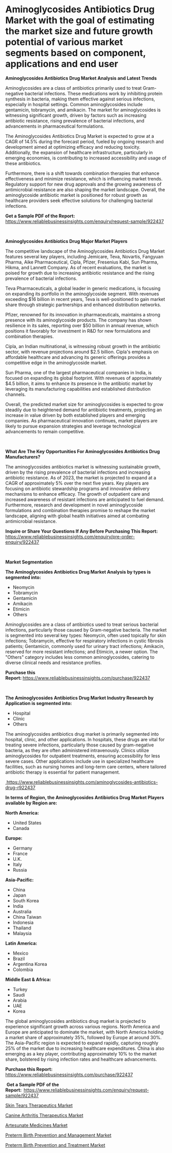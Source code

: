 <p><h1>Aminoglycosides Antibiotics Drug Market with the goal of estimating the market size and future growth potential of various market segments based on component, applications and end user</h1></p><p><strong>Aminoglycosides Antibiotics Drug Market Analysis and Latest Trends</strong></p>
<p><p>Aminoglycosides are a class of antibiotics primarily used to treat Gram-negative bacterial infections. These medications work by inhibiting protein synthesis in bacteria, making them effective against serious infections, especially in hospital settings. Common aminoglycosides include gentamicin, tobramycin, and amikacin. The market for aminoglycosides is witnessing significant growth, driven by factors such as increasing antibiotic resistance, rising prevalence of bacterial infections, and advancements in pharmaceutical formulations. </p><p>The Aminoglycosides Antibiotics Drug Market is expected to grow at a CAGR of 14.5% during the forecast period, fueled by ongoing research and development aimed at optimizing efficacy and reducing toxicity. Additionally, the expansion of healthcare infrastructure, particularly in emerging economies, is contributing to increased accessibility and usage of these antibiotics. </p><p>Furthermore, there is a shift towards combination therapies that enhance effectiveness and minimize resistance, which is influencing market trends. Regulatory support for new drug approvals and the growing awareness of antimicrobial resistance are also shaping the market landscape. Overall, the aminoglycoside antibiotic market is positioned for robust growth as healthcare providers seek effective solutions for challenging bacterial infections.</p></p>
<p><strong>Get a Sample PDF of the Report:&nbsp;</strong> <a href="https://www.reliablebusinessinsights.com/enquiry/request-sample/922437?utm_campaign=1091&utm_medium=2&utm_source=Github&utm_content=ia&utm_term=07032025&utm_id=aminoglycosides-antibiotics-drug">https://www.reliablebusinessinsights.com/enquiry/request-sample/922437</a></p>
<p>&nbsp;</p>
<p><strong>Aminoglycosides Antibiotics Drug Major Market Players</strong></p>
<p><p>The competitive landscape of the Aminoglycosides Antibiotics Drug Market features several key players, including Jemicare, Teva, Novartis, Fangyuan Pharma, Aike Pharmaceutical, Cipla, Pfizer, Fresenius Kabi, Sun Pharma, Hikma, and Lannett Company. As of recent evaluations, the market is poised for growth due to increasing antibiotic resistance and the rising prevalence of bacterial infections.</p><p>Teva Pharmaceuticals, a global leader in generic medications, is focusing on expanding its portfolio in the aminoglycoside segment. With revenues exceeding $16 billion in recent years, Teva is well-positioned to gain market share through strategic partnerships and enhanced distribution networks.</p><p>Pfizer, renowned for its innovation in pharmaceuticals, maintains a strong presence with its aminoglycoside products. The company has shown resilience in its sales, reporting over $50 billion in annual revenue, which positions it favorably for investment in R&D for new formulations and combination therapies.</p><p>Cipla, an Indian multinational, is witnessing robust growth in the antibiotic sector, with revenue projections around $2.5 billion. Cipla's emphasis on affordable healthcare and advancing its generic offerings provides a competitive edge in the aminoglycoside market.</p><p>Sun Pharma, one of the largest pharmaceutical companies in India, is focused on expanding its global footprint. With revenues of approximately $4.5 billion, it aims to enhance its presence in the antibiotic market by leveraging its manufacturing capabilities and established distribution channels.</p><p>Overall, the predicted market size for aminoglycosides is expected to grow steadily due to heightened demand for antibiotic treatments, projecting an increase in value driven by both established players and emerging companies. As pharmaceutical innovation continues, market players are likely to pursue expansion strategies and leverage technological advancements to remain competitive.</p></p>
<p>&nbsp;</p>
<p><strong>What Are The Key Opportunities For Aminoglycosides Antibiotics Drug Manufacturers?</strong></p>
<p><p>The aminoglycosides antibiotics market is witnessing sustainable growth, driven by the rising prevalence of bacterial infections and increasing antibiotic resistance. As of 2023, the market is projected to expand at a CAGR of approximately 5% over the next five years. Key players are focusing on antibiotic stewardship programs and innovative delivery mechanisms to enhance efficacy. The growth of outpatient care and increased awareness of resistant infections are anticipated to fuel demand. Furthermore, research and development in novel aminoglycoside formulations and combination therapies promise to reshape the market landscape, aligning with global health initiatives aimed at combating antimicrobial resistance.</p></p>
<p><strong>Inquire or Share Your Questions If Any Before Purchasing This Report:</strong> <a href="https://www.reliablebusinessinsights.com/enquiry/pre-order-enquiry/922437?utm_campaign=1091&utm_medium=2&utm_source=Github&utm_content=ia&utm_term=07032025&utm_id=aminoglycosides-antibiotics-drug">https://www.reliablebusinessinsights.com/enquiry/pre-order-enquiry/922437</a></p>
<p>&nbsp;</p>
<p><strong>Market Segmentation</strong></p>
<p><strong>The Aminoglycosides Antibiotics Drug Market Analysis by types is segmented into:</strong></p>
<p><ul><li>Neomycin</li><li>Tobramycin</li><li>Gentamicin</li><li>Amikacin</li><li>Etimicin</li><li>Others</li></ul></p>
<p><p>Aminoglycosides are a class of antibiotics used to treat serious bacterial infections, particularly those caused by Gram-negative bacteria. The market is segmented into several key types: Neomycin, often used topically for skin infections; Tobramycin, effective for respiratory infections in cystic fibrosis patients; Gentamicin, commonly used for urinary tract infections; Amikacin, reserved for more resistant infections; and Etimicin, a newer option. The "Others" category includes less common aminoglycosides, catering to diverse clinical needs and resistance profiles.</p></p>
<p><strong>Purchase this Report:&nbsp;</strong><a href="https://www.reliablebusinessinsights.com/purchase/922437?utm_campaign=1091&utm_medium=2&utm_source=Github&utm_content=ia&utm_term=07032025&utm_id=aminoglycosides-antibiotics-drug">https://www.reliablebusinessinsights.com/purchase/922437</a></p>
<p>&nbsp;</p>
<p><strong>The Aminoglycosides Antibiotics Drug Market Industry Research by Application is segmented into:</strong></p>
<p><ul><li>Hospital</li><li>Clinic</li><li>Others</li></ul></p>
<p><p>The aminoglycosides antibiotics drug market is primarily segmented into hospital, clinic, and other applications. In hospitals, these drugs are vital for treating severe infections, particularly those caused by gram-negative bacteria, as they are often administered intravenously. Clinics utilize aminoglycosides for outpatient treatments, ensuring accessibility for less severe cases. Other applications include use in specialized healthcare facilities, such as nursing homes and long-term care centers, where tailored antibiotic therapy is essential for patient management.</p></p>
<p><a href="https://www.reliablebusinessinsights.com/aminoglycosides-antibiotics-drug-r922437?utm_campaign=1091&utm_medium=2&utm_source=Github&utm_content=ia&utm_term=07032025&utm_id=aminoglycosides-antibiotics-drug">&nbsp;https://www.reliablebusinessinsights.com/aminoglycosides-antibiotics-drug-r922437</a></p>
<p><strong>In terms of Region, the Aminoglycosides Antibiotics Drug Market Players available by Region are:</strong></p>
<p>
    <p> <strong> North America: </strong>
        <ul>
            <li>United States</li>
            <li>Canada</li>
        </ul>
        </p> 
    <p> <strong> Europe: </strong>
        <ul>
            <li>Germany</li>
            <li>France</li>
            <li>U.K.</li>
            <li>Italy</li>
            <li>Russia</li>
        </ul>
        </p> 
    <p> <strong> Asia-Pacific: </strong>
        <ul>
            <li>China</li>
            <li>Japan</li>
            <li>South Korea</li>
            <li>India</li>
            <li>Australia</li>
            <li>China Taiwan</li>
            <li>Indonesia</li>
            <li>Thailand</li>
            <li>Malaysia</li>
        </ul>
        </p> 
    <p> <strong> Latin America: </strong>
        <ul>
            <li>Mexico</li>
            <li>Brazil</li>
            <li>Argentina Korea</li>
            <li>Colombia</li>
        </ul>
        </p> 
    <p> <strong> Middle East & Africa: </strong>
        <ul>
            <li>Turkey</li>
            <li>Saudi</li>
            <li>Arabia</li>
            <li>UAE</li>
            <li>Korea</li>
        </ul>
    </p>
    </p>
<p><p>The global aminoglycosides antibiotics drug market is projected to experience significant growth across various regions. North America and Europe are anticipated to dominate the market, with North America holding a market share of approximately 35%, followed by Europe at around 30%. The Asia-Pacific region is expected to expand rapidly, capturing roughly 25% of the market due to increasing healthcare expenditures. China is also emerging as a key player, contributing approximately 10% to the market share, bolstered by rising infection rates and healthcare advancements.</p></p>
<p><strong>Purchase this Report: </strong><a href="https://www.reliablebusinessinsights.com/purchase/922437?utm_campaign=1091&utm_medium=2&utm_source=Github&utm_content=ia&utm_term=07032025&utm_id=aminoglycosides-antibiotics-drug">https://www.reliablebusinessinsights.com/purchase/922437</a></p>
<p>&nbsp;<strong>Get a Sample PDF of the Report:&nbsp;&nbsp;</strong><a href="https://www.reliablebusinessinsights.com/enquiry/request-sample/922437?utm_campaign=1091&utm_medium=2&utm_source=Github&utm_content=ia&utm_term=07032025&utm_id=aminoglycosides-antibiotics-drug">https://www.reliablebusinessinsights.com/enquiry/request-sample/922437</a></p>
<p><strong></strong></p>
<p><p><a href="https://github.com/sgroitrieu7f/Market-Research-Report-List-1/blob/main/skin-tears-therapeutics-market.md?utm_campaign=1091&utm_medium=2&utm_source=Github&utm_content=ia&utm_term=07032025&utm_id=aminoglycosides-antibiotics-drug">Skin Tears Therapeutics Market</a></p><p><a href="https://github.com/zhininzacher/Market-Research-Report-List-1/blob/main/canine-arthritis-therapeutics-market.md?utm_campaign=1091&utm_medium=2&utm_source=Github&utm_content=ia&utm_term=07032025&utm_id=aminoglycosides-antibiotics-drug">Canine Arthritis Therapeutics Market</a></p><p><a href="https://github.com/anesimazikpd/Market-Research-Report-List-1/blob/main/artesunate-medicines-market.md?utm_campaign=1091&utm_medium=2&utm_source=Github&utm_content=ia&utm_term=07032025&utm_id=aminoglycosides-antibiotics-drug">Artesunate Medicines Market</a></p><p><a href="https://github.com/welidaeisya/Market-Research-Report-List-1/blob/main/preterm-birth-prevention-and-management-market.md?utm_campaign=1091&utm_medium=2&utm_source=Github&utm_content=ia&utm_term=07032025&utm_id=aminoglycosides-antibiotics-drug">Preterm Birth Prevention and Management Market</a></p><p><a href="https://github.com/donsonjupa/Market-Research-Report-List-1/blob/main/preterm-birth-prevention-and-treatment-market.md?utm_campaign=1091&utm_medium=2&utm_source=Github&utm_content=ia&utm_term=07032025&utm_id=aminoglycosides-antibiotics-drug">Preterm Birth Prevention and Treatment Market</a></p></p>